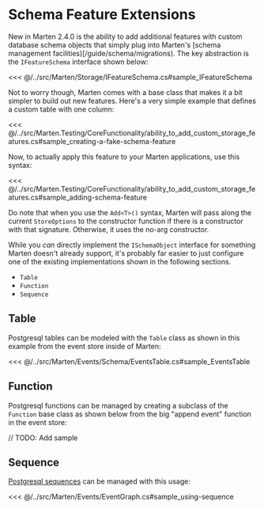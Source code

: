# Schema Feature Extensions

New in Marten 2.4.0 is the ability to add additional features with custom database schema objects that simply plug into Marten's
[schema management facilities)[/guide/schema/migrations). The key abstraction is the `IFeatureSchema` interface shown below:

<<< @/../src/Marten/Storage/IFeatureSchema.cs#sample_IFeatureSchema

Not to worry though, Marten comes with a base class that makes it a bit simpler to build out new features. Here's a very simple
example that defines a custom table with one column:

<<< @/../src/Marten.Testing/CoreFunctionality/ability_to_add_custom_storage_features.cs#sample_creating-a-fake-schema-feature

Now, to actually apply this feature to your Marten applications, use this syntax:

<<< @/../src/Marten.Testing/CoreFunctionality/ability_to_add_custom_storage_features.cs#sample_adding-schema-feature

Do note that when you use the `Add<T>()` syntax, Marten will pass along the current `StoreOptions` to the constructor function if there is a constructor with that signature. Otherwise, it uses the no-arg constructor.

While you *can* directly implement the `ISchemaObject` interface for something Marten doesn't already support, it's probably far easier to just configure one of the existing implementations shown in the following sections.

* `Table`
* `Function`
* `Sequence`

## Table

Postgresql tables can be modeled with the `Table` class as shown in this example from the event store inside of Marten:

<<< @/../src/Marten/Events/Schema/EventsTable.cs#sample_EventsTable

## Function

Postgresql functions can be managed by creating a subclass of the `Function` base class as shown below from the big "append event" function in the event store:

// TODO: Add sample

## Sequence

[Postgresql sequences](https://www.postgresql.org/docs/10/static/sql-createsequence.html) can be managed with this usage:

<<< @/../src/Marten/Events/EventGraph.cs#sample_using-sequence
